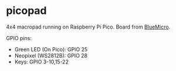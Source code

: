 # picopad

4x4 macropad running on Raspberry Pi Pico. Board from [BlueMicro](https://www.tindie.com/products/jpconstantineau/raspberry-pi-pico-4x4-macropad/).

GPIO pins:

- Green LED (On Pico): GPIO 25
- Neopixel (WS2812B): GPIO 28
- Keys: GPIO 3-10,15-22
